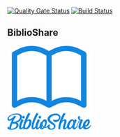[![Quality Gate Status](https://sonarcloud.io/api/project_badges/measure?project=BiblioShare-ISPP_biblioshare-client&metric=alert_status)](https://sonarcloud.io/dashboard?id=BiblioShare-ISPP_biblioshare-client)
[![Build Status](https://travis-ci.com/BiblioShare-ISPP/biblioshare-client.svg?branch=master)](https://travis-ci.com/BiblioShare-ISPP/biblioshare-client)

## BiblioShare
![BiblioShare](https://github.com/BiblioShare-ISPP/biblioshare-client/blob/master/public/logo192.png)
